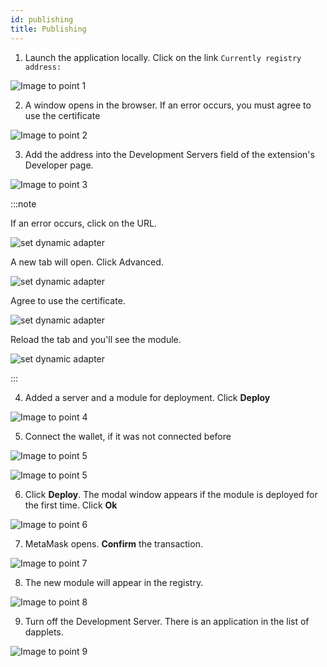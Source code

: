 ```yaml
---
id: publishing
title: Publishing
---
```


1. Launch the application locally. Click on the link `Currently registry address:`

  ![Image to point 1](/img/pub_01.png)

2. A window opens in the browser. If an error occurs, you must agree to use the certificate

  ![Image to point 2](/img/pub_02.png)

3. Add the address into the Development Servers field of the extension's Developer page.

  ![Image to point 3](/img/pub_03.png)

:::note

  If an error occurs, click on the URL.

  ![set dynamic adapter](/img/gs_4.jpg)

  A new tab will open. Click Advanced.

  ![set dynamic adapter](/img/gs_5.jpg)

  Agree to use the certificate.

  ![set dynamic adapter](/img/gs_6.jpg)

  Reload the tab and you'll see the module.

  ![set dynamic adapter](/img/gs_7.jpg)

:::

4. Added a server and a module for deployment. Click **Deploy**

  ![Image to point 4](/img/pub_04.png)

5. Connect the wallet, if it was not connected before

  ![Image to point 5](/img/pub_05_1.png)

  ![Image to point 5](/img/pub_05_2.png)

6. Click **Deploy**. The modal window appears if the module is deployed for the first time. Click **Ok**

  ![Image to point 6](/img/pub_07.png)

7. MetaMask opens. **Confirm** the transaction.

  ![Image to point 7](/img/pub_08.png)

8. The new module will appear in the registry.

  ![Image to point 8](/img/pub_09.png)

9. Turn off the Development Server. There is an application in the list of dapplets.

  ![Image to point 9](/img/pub_10.png)
